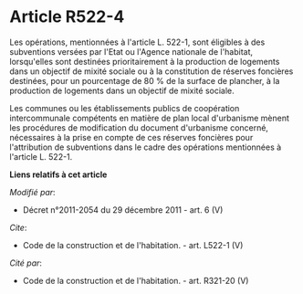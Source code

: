 # Article R522-4

Les opérations, mentionnées à l'article L. 522-1, sont éligibles à des subventions versées par l'Etat ou l'Agence nationale
de l'habitat, lorsqu'elles sont destinées prioritairement à la production de logements dans un objectif de mixité sociale ou
à la constitution de réserves foncières destinées, pour un pourcentage de 80 % de la surface de plancher, à la production de
logements dans un objectif de mixité sociale. 

Les communes ou les établissements publics de coopération intercommunale compétents en matière de plan local d'urbanisme
mènent les procédures de modification du document d'urbanisme concerné, nécessaires à la prise en compte de ces réserves
foncières pour l'attribution de subventions dans le cadre des opérations mentionnées à l'article L. 522-1.

**Liens relatifs à cet article**

_Modifié par_:

  - Décret n°2011-2054 du 29 décembre 2011 - art. 6 (V)

_Cite_:

  - Code de la construction et de l'habitation. - art. L522-1 (V)

_Cité par_:

  - Code de la construction et de l'habitation. - art. R321-20 (V)
